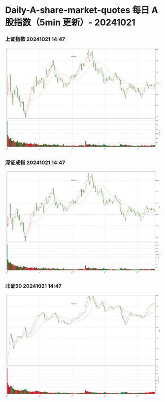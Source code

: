 
# Daily-A-share-market-quotes 每日 A 股指数（5min 更新）- 20241021

### 上证指数 20241021 14:47
![](./fig/2024/10/20241021-sh000001.png)

### 深证成指 20241021 14:47
![](./fig/2024/10/20241021-sz399001.png)

### 北证50 20241021 14:47
![](./fig/2024/10/20241021-bj899050.png)
